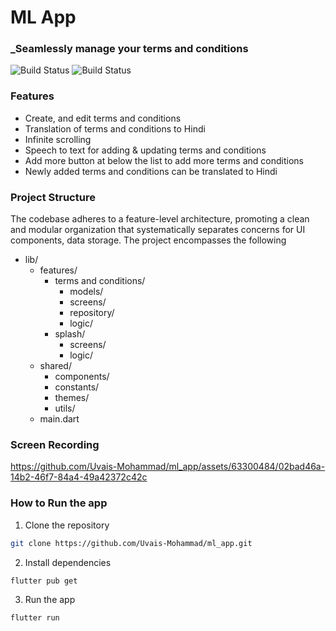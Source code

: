 # ML App
### _Seamlessly manage your terms and conditions

![Build Status](https://img.shields.io/badge/Flutter-white.svg?logo=Flutter&logoColor=blue) ![Build Status](https://img.shields.io/badge/Riverpod-white.svg?logoColor=blue) 


### Features
- Create, and edit terms and conditions
- Translation of terms and conditions to Hindi
- Infinite scrolling
- Speech to text for adding & updating terms and conditions
- Add more button at below the list to add more terms and conditions
- Newly added terms and conditions can be translated to Hindi



### Project Structure
The codebase adheres to a feature-level architecture, promoting a clean and modular organization that systematically separates concerns for UI components, data storage. The project encompasses the following 

- lib/
  - features/ 
    - terms and conditions/
        - models/
        - screens/
        - repository/
        - logic/
    - splash/
        - screens/
        - logic/
  - shared/
    - components/
    - constants/
    - themes/
    - utils/
  - main.dart


### Screen Recording


https://github.com/Uvais-Mohammad/ml_app/assets/63300484/02bad46a-14b2-46f7-84a4-49a42372c42c





### How to Run the app
1. Clone the repository
```sh
git clone https://github.com/Uvais-Mohammad/ml_app.git
```
2. Install dependencies


```sh
flutter pub get
```

3. Run the app
```sh
flutter run
```

